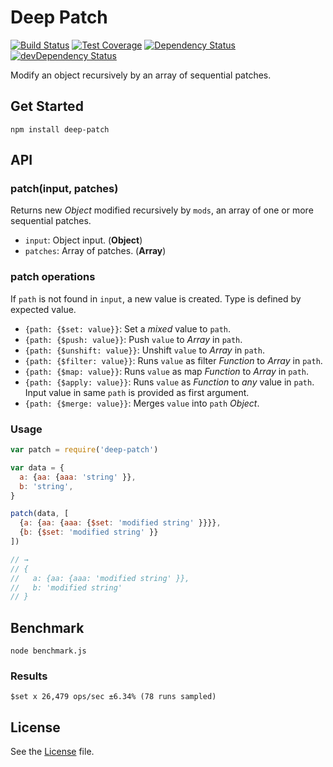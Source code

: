 # Deep Patch
[![Build Status](https://travis-ci.org/grindcode/deep-patch.svg?branch=master)](https://travis-ci.org/grindcode/deep-patch) [![Test Coverage](https://codeclimate.com/github/grindcode/deep-patch/badges/coverage.svg)](https://codeclimate.com/github/grindcode/deep-patch/coverage) [![Dependency Status](https://david-dm.org/grindcode/deep-patch.svg)](https://david-dm.org/grindcode/deep-patch) [![devDependency Status](https://david-dm.org/grindcode/deep-patch/dev-status.svg)](https://david-dm.org/grindcode/deep-patch#info=devDependencies)

Modify an object recursively by an array of sequential patches.

## Get Started
```shell
npm install deep-patch
```

## API
### patch(input, patches)
Returns new _Object_ modified recursively by `mods`, an array of one or more sequential patches.
* `input`: Object input. (**Object**)
* `patches`: Array of patches. (**Array**)

### patch operations
If `path` is not found in `input`, a new value is created. Type is defined by expected value.
* `{path: {$set: value}}`: Set a _mixed_ value to `path`.
* `{path: {$push: value}}`: Push `value` to _Array_ in `path`.
* `{path: {$unshift: value}}`: Unshift `value` to _Array_ in `path`.
* `{path: {$filter: value}}`: Runs `value` as filter _Function_ to _Array_ in `path`.
* `{path: {$map: value}}`: Runs `value` as map _Function_ to _Array_ in `path`.
* `{path: {$apply: value}}`: Runs `value` as _Function_ to _any_ value in `path`. Input value in same `path` is provided as first argument.
* `{path: {$merge: value}}`: Merges `value` into `path` _Object_.

### Usage
```javascript
var patch = require('deep-patch')

var data = {
  a: {aa: {aaa: 'string' }},
  b: 'string',
}

patch(data, [
  {a: {aa: {aaa: {$set: 'modified string' }}}},
  {b: {$set: 'modified string' }}
])

// →
// {
//   a: {aa: {aaa: 'modified string' }},
//   b: 'modified string'
// }
```

## Benchmark
```shell
node benchmark.js
```

### Results
```shell
$set x 26,479 ops/sec ±6.34% (78 runs sampled)
```

## License
See the [License](LICENSE) file.
